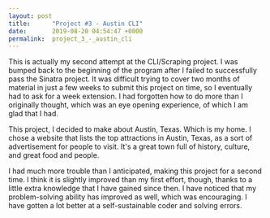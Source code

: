 ```yaml
---
layout: post
title:      "Project #3 - Austin CLI"
date:       2019-08-20 04:54:47 +0000
permalink:  project_3_-_austin_cli
---
```



This is actually my second attempt at the CLI/Scraping project. I was bumped back to the beginning of the program after I failed to successfully pass the Sinatra project. It was difficult trying to cover two months of material in just a few weeks to submit this project on time, so I eventually had to ask for a week extension. I had forgotten how to do more than I originally thought, which was an eye opening experience, of which I am glad that I had. 

This project, I decided to make about Austin, Texas. Which is my home. I chose a website that lists the top attractions in Austin, Texas, as a sort of advertisement for people to visit. It's a great town full of history, culture, and great food and people. 

I had much more trouble than I anticipated, making this project for a second time. I think it is slightly improved than my first effort, though, thanks to a little extra knowledge that I have gained since then. I have noticed that my problem-solving ability has improved as well, which was encouraging. I have gotten a lot better at a self-sustainable coder and solving errors. 
